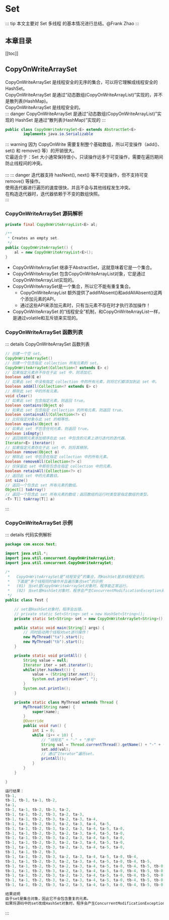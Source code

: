 # Set
::: tip
本文主要对 Set 多线程 的基本情况进行总结。@Frank Zhao
:::
## 本章目录
[[toc]]
## CopyOnWriteArraySet
CopyOnWriteArraySet 是线程安全的无序的集合，可以将它理解成线程安全的HashSet。 <br>
CopyOnWriteArraySet 是通过“动态数组(CopyOnWriteArrayList)”实现的，并不是散列表(HashMap)。 <br>
CopyOnWriteArraySet 是线程安全的。	<br>
::: danger
CopyOnWriteArraySet 是通过“动态数组(CopyOnWriteArrayList)”实现的
HashSet 是通过“散列表(HashMap)”实现的
:::	
``` java
public class CopyOnWriteArraySet<E> extends AbstractSet<E>
        implements java.io.Serializable
```
::: warning
因为 CopyOnWrite 需要复制整个基础数组，所以可变操作（add()、set() 和 remove() 等）的开销很大。<br>
它最适合于：Set 大小通常保持很小，只读操作远多于可变操作，需要在遍历期间防止线程间的冲突。 <br>				
:::	
::: danger
迭代器支持 hasNext(), next() 等不可变操作，但不支持可变 remove() 等操作。 <br>
使用迭代器进行遍历的速度很快，并且不会与其他线程发生冲突。 <br>
在构造迭代器时，迭代器依赖于不变的数组快照。 <br>
:::	
### CopyOnWriteArraySet 源码解析
``` java
private final CopyOnWriteArrayList<E> al;

/**
 * Creates an empty set.
 */
public CopyOnWriteArraySet() {
    al = new CopyOnWriteArrayList<E>();
}
```
* CopyOnWriteArraySet 继承于AbstractSet，这就意味着它是一个集合。
* CopyOnWriteArraySet 包含CopyOnWriteArrayList对象，它是通过CopyOnWriteArrayList实现的。	
* CopyOnWriteArraySet是一个集合，所以它不能有重复集合。								
   * CopyOnWriteArrayList 额外提供了addIfAbsent()和addAllAbsent()这两个添加元素的API，
   * 通过这些API来添加元素时，只有当元素不存在时才执行添加操作！					
* CopyOnWriteArraySet 的“线程安全”机制，和CopyOnWriteArrayList一样，是通过volatile和互斥锁来实现的。
### CopyOnWriteArraySet 函数列表
::: details CopyOnWriteArraySet 函数列表
``` java
// 创建一个空 set。								
CopyOnWriteArraySet()								
// 创建一个包含指定 collection 所有元素的 set。								
CopyOnWriteArraySet(Collection<? extends E> c)								
// 如果指定元素并不存在于此 set 中，则添加它。								
boolean add(E e)								
// 如果此 set 中没有指定 collection 中的所有元素，则将它们都添加到此 set 中。								
boolean addAll(Collection<? extends E> c)								
// 移除此 set 中的所有元素。								
void clear()								
// 如果此 set 包含指定元素，则返回 true。								
boolean contains(Object o)								
// 如果此 set 包含指定 collection 的所有元素，则返回 true。								
boolean containsAll(Collection<?> c)								
// 比较指定对象与此 set 的相等性。								
boolean equals(Object o)								
// 如果此 set 不包含任何元素，则返回 true。								
boolean isEmpty()								
// 返回按照元素添加顺序在此 set 中包含的元素上进行迭代的迭代器。								
Iterator<E> iterator()								
// 如果指定元素存在于此 set 中，则将其移除。								
boolean remove(Object o)								
// 移除此 set 中包含在指定 collection 中的所有元素。								
boolean removeAll(Collection<?> c)								
// 仅保留此 set 中那些包含在指定 collection 中的元素。								
boolean retainAll(Collection<?> c)								
// 返回此 set 中的元素数目。								
int size()								
// 返回一个包含此 set 所有元素的数组。								
Object[] toArray()								
// 返回一个包含此 set 所有元素的数组；返回数组的运行时类型是指定数组的类型。								
<T> T[] toArray(T[] a)								
```
:::
### CopyOnWriteArraySet 示例
::: details 代码实例解析
``` java
package com.escco.test;

import java.util.*;
import java.util.concurrent.CopyOnWriteArrayList;
import java.util.concurrent.CopyOnWriteArraySet;

/*
 *   CopyOnWriteArraySet是“线程安全”的集合，而HashSet是非线程安全的。
 *   下面是“多个线程同时操作并且遍历集合set”的示例
 *   (01) 当set是CopyOnWriteArraySet对象时，程序能正常运行。
 *   (02) 当set是HashSet对象时，程序会产生ConcurrentModificationException异常。
 */
public class Test {

    // set是HashSet对象时，程序会出错。
    // private static Set<String> set = new HashSet<String>();
    private static Set<String> set = new CopyOnWriteArraySet<String>();

    public static void main(String[] args) {
        // 同时启动两个线程对set进行操作！
        new MyThread("ta").start();
        new MyThread("tb").start();
    }

    private static void printAll() {
        String value = null;
        Iterator iter = set.iterator();
        while(iter.hasNext()) {
            value = (String)iter.next();
            System.out.print(value+", ");
        }
        System.out.println();
    }

    private static class MyThread extends Thread {
        MyThread(String name) {
            super(name);
        }
        @Override
        public void run() {
            int i = 0;
            while (i++ < 10) {
                // “线程名” + "-" + "序号"
                String val = Thread.currentThread().getName() + "-" + (i%6);
                set.add(val);
                // 通过“Iterator”遍历set。
                printAll();
            }
        }
    }

}

运行结果：
tb-1, 
tb-1, tb-1, ta-1, tb-2, 
ta-1, 
tb-1, ta-1, tb-2, tb-3, ta-2, 
tb-1, ta-1, tb-2, tb-3, ta-2, ta-3, 
tb-1, ta-1, tb-2, tb-3, ta-2, ta-3, ta-4, 
tb-1, ta-1, tb-2, tb-3, ta-2, ta-3, ta-4, ta-5, 
tb-1, ta-1, tb-2, tb-3, ta-2, ta-3, ta-4, ta-5, ta-0, 
tb-1, ta-1, tb-2, tb-3, ta-2, ta-3, ta-4, ta-5, ta-0, 
tb-1, ta-1, tb-2, tb-3, ta-2, ta-3, ta-4, ta-5, ta-0, 
tb-1, ta-1, tb-2, tb-3, ta-2, ta-3, ta-4, ta-5, ta-0, 
tb-1, ta-1, tb-2, tb-3, ta-2, ta-3, ta-4, ta-5, ta-0, 
tb-1, ta-1, tb-2, tb-3, 
tb-1, ta-1, tb-2, tb-3, ta-2, ta-3, ta-4, ta-5, ta-0, tb-4, 
tb-1, ta-1, tb-2, tb-3, ta-2, ta-3, ta-4, ta-5, ta-0, tb-4, tb-5, 
tb-1, ta-1, tb-2, tb-3, ta-2, ta-3, ta-4, ta-5, ta-0, tb-4, tb-5, tb-0, 
tb-1, ta-1, tb-2, tb-3, ta-2, ta-3, ta-4, ta-5, ta-0, tb-4, tb-5, tb-0, 
tb-1, ta-1, tb-2, tb-3, ta-2, ta-3, ta-4, ta-5, ta-0, tb-4, tb-5, tb-0, 
tb-1, ta-1, tb-2, tb-3, ta-2, ta-3, ta-4, ta-5, ta-0, tb-4, tb-5, tb-0, 
tb-1, ta-1, tb-2, tb-3, ta-2, ta-3, ta-4, ta-5, ta-0, tb-4, tb-5, tb-0, 

结果说明	
由于set是集合对象，因此它不会包含重复的元素。	
如果将源码中的set改成HashSet对象时，程序会产生ConcurrentModificationException异常。	

```
:::